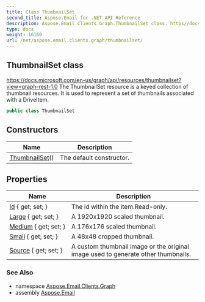 ```yaml
---
title: Class ThumbnailSet
second_title: Aspose.Email for .NET API Reference
description: Aspose.Email.Clients.Graph.ThumbnailSet class. https//docs.microsoft.com/enus/graph/api/resources/thumbnailsetviewgraphrest1.0 The ThumbnailSet resource is a keyed collection of thumbnail resources. It is used to represent a set of thumbnails associated with a DriveItem
type: docs
weight: 16160
url: /net/aspose.email.clients.graph/thumbnailset/
---
```

## ThumbnailSet class

https://docs.microsoft.com/en-us/graph/api/resources/thumbnailset?view=graph-rest-1.0 The ThumbnailSet resource is a keyed collection of thumbnail resources. It is used to represent a set of thumbnails associated with a DriveItem.

```csharp
public class ThumbnailSet
```

## Constructors

| Name | Description |
| --- | --- |
| [ThumbnailSet](thumbnailset/)() | The default constructor. |

## Properties

| Name | Description |
| --- | --- |
| [Id](../../aspose.email.clients.graph/thumbnailset/id/) { get; set; } | The id within the item.Read-only. |
| [Large](../../aspose.email.clients.graph/thumbnailset/large/) { get; set; } | A 1920x1920 scaled thumbnail. |
| [Medium](../../aspose.email.clients.graph/thumbnailset/medium/) { get; set; } | A 176x176 scaled thumbnail. |
| [Small](../../aspose.email.clients.graph/thumbnailset/small/) { get; set; } | A 48x48 cropped thumbnail. |
| [Source](../../aspose.email.clients.graph/thumbnailset/source/) { get; set; } | A custom thumbnail image or the original image used to generate other thumbnails. |

### See Also

* namespace [Aspose.Email.Clients.Graph](../../aspose.email.clients.graph/)
* assembly [Aspose.Email](../../)



